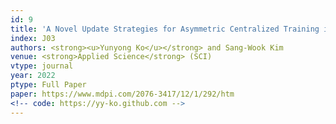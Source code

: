```yaml
---
id: 9
title: 'A Novel Update Strategies for Asymmetric Centralized Training in Heterogeneous Environments'
index: J03
authors: <strong><u>Yunyong Ko</u></strong> and Sang-Wook Kim
venue: <strong>Applied Science</strong> (SCI)
vtype: journal
year: 2022
ptype: Full Paper
paper: https://www.mdpi.com/2076-3417/12/1/292/htm
<!-- code: https://yy-ko.github.com -->
---
```


